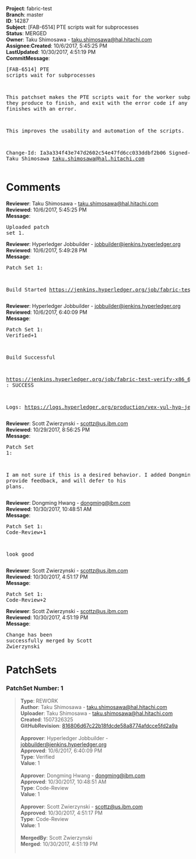 <strong>Project</strong>: fabric-test</br><strong>Branch</strong>: master<br><strong>ID</strong>: 14287<br><strong>Subject</strong>: [FAB-6514] PTE scripts wait for subprocesses<br><strong>Status</strong>: MERGED<br><strong>Owner</strong>: Taku Shimosawa - taku.shimosawa@hal.hitachi.com<br><strong>Assignee</strong>:<strong>Created</strong>: 10/6/2017, 5:45:25 PM<br><strong>LastUpdated</strong>: 10/30/2017, 4:51:19 PM<br><strong>CommitMessage</strong>:<br><pre>[FAB-6514] PTE scripts wait for subprocesses

This patchset makes the PTE scripts wait for the worker subprocesses
they produce to finish, and exit with the error code if any of them
finishes with an error.

This improves the usability and automation of the scripts.

Change-Id: Ia3a334f43e747d2602c54e47fd6cc033ddbf2b06
Signed-off-by: Taku Shimosawa <taku.shimosawa@hal.hitachi.com>
</pre><h1>Comments</h1><strong>Reviewer</strong>: Taku Shimosawa - taku.shimosawa@hal.hitachi.com<br><strong>Reviewed</strong>: 10/6/2017, 5:45:25 PM<br><strong>Message</strong>: <pre>Uploaded patch set 1.</pre><strong>Reviewer</strong>: Hyperledger Jobbuilder - jobbuilder@jenkins.hyperledger.org<br><strong>Reviewed</strong>: 10/6/2017, 5:49:28 PM<br><strong>Message</strong>: <pre>Patch Set 1:

Build Started https://jenkins.hyperledger.org/job/fabric-test-verify-x86_64/173/</pre><strong>Reviewer</strong>: Hyperledger Jobbuilder - jobbuilder@jenkins.hyperledger.org<br><strong>Reviewed</strong>: 10/6/2017, 6:40:09 PM<br><strong>Message</strong>: <pre>Patch Set 1: Verified+1

Build Successful 

https://jenkins.hyperledger.org/job/fabric-test-verify-x86_64/173/ : SUCCESS

Logs: https://logs.hyperledger.org/production/vex-yul-hyp-jenkins-1/fabric-test-verify-x86_64/173</pre><strong>Reviewer</strong>: Scott Zwierzynski - scottz@us.ibm.com<br><strong>Reviewed</strong>: 10/29/2017, 8:56:25 PM<br><strong>Message</strong>: <pre>Patch Set 1:

I am not sure if this is a desired behavior. I added Dongming to provide feedback, and will defer to his plans.</pre><strong>Reviewer</strong>: Dongming Hwang - dongming@ibm.com<br><strong>Reviewed</strong>: 10/30/2017, 10:48:51 AM<br><strong>Message</strong>: <pre>Patch Set 1: Code-Review+1

look good</pre><strong>Reviewer</strong>: Scott Zwierzynski - scottz@us.ibm.com<br><strong>Reviewed</strong>: 10/30/2017, 4:51:17 PM<br><strong>Message</strong>: <pre>Patch Set 1: Code-Review+2</pre><strong>Reviewer</strong>: Scott Zwierzynski - scottz@us.ibm.com<br><strong>Reviewed</strong>: 10/30/2017, 4:51:19 PM<br><strong>Message</strong>: <pre>Change has been successfully merged by Scott Zwierzynski</pre><h1>PatchSets</h1><h3>PatchSet Number: 1</h3><blockquote><strong>Type</strong>: REWORK<br><strong>Author</strong>: Taku Shimosawa - taku.shimosawa@hal.hitachi.com<br><strong>Uploader</strong>: Taku Shimosawa - taku.shimosawa@hal.hitachi.com<br><strong>Created</strong>: 1507326325<br><strong>GitHubRevision</strong>: [816806d67c22b18fdcde58a8774afdcce5fd2a9a](https://github.com/hyperledger/fabric-test/commit/816806d67c22b18fdcde58a8774afdcce5fd2a9a)<br><br><strong>Approver</strong>: Hyperledger Jobbuilder - jobbuilder@jenkins.hyperledger.org<br><strong>Approved</strong>: 10/6/2017, 6:40:09 PM<br><strong>Type</strong>: Verified<br><strong>Value</strong>: 1<br><br><strong>Approver</strong>: Dongming Hwang - dongming@ibm.com<br><strong>Approved</strong>: 10/30/2017, 10:48:51 AM<br><strong>Type</strong>: Code-Review<br><strong>Value</strong>: 1<br><br><strong>Approver</strong>: Scott Zwierzynski - scottz@us.ibm.com<br><strong>Approved</strong>: 10/30/2017, 4:51:17 PM<br><strong>Type</strong>: Code-Review<br><strong>Value</strong>: 1<br><br><strong>MergedBy</strong>: Scott Zwierzynski<br><strong>Merged</strong>: 10/30/2017, 4:51:19 PM<br><br></blockquote>